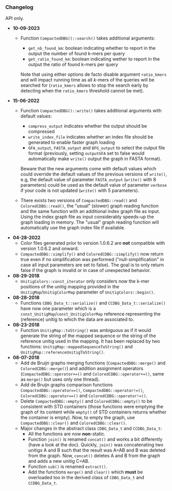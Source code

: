 ### Changelog

API only.

* **10-09-2023**
	* Function `CompactedDBG()::search()` takes additional arguments:
		* `get_nb_found_km`: boolean indicating whether to report in the output the number of found k-mers per query 
		* `get_ratio_found_km`: boolean indicating wether to report in the output the ratio of found k-mers per query
    
    	 Note that using either options de facto disable argument `ratio_kmers` and will impact running time as all *k*-mers of the queries will be searched for (`ratio_kmers` allows to stop the search early by detecting when the `ratio_kmers` threshold cannot be met).
* **15-06-2022**
	* Function `CompactedDBG()::write()` takes additional arguments with default values:
		* `compress_output` indicates whether the output should be compressed
		* `write_index_file` indicates whether an index file should be generated to enable faster graph loading
		* `GFA_output`, `FASTA_output` and `BFG_output` to select the output file format (previously, setting `outputGFA` set to false would automatically make `write()` output the graph in FASTA format).
		
		Beware that the new arguments come with default values which could override the default values of the previous versions of `write()`, e.g, the default value of parameter `FASTA_output` (`write()` with 8 parameters) could be used as the default value of parameter `verbose` if your code is not updated (`write()` with 5 parameters).
	* There exists two versions of `CompactedDBG::read()` and `ColoredCDBG::read()`, the "usual" (slower) graph reading function and the same function with an additional index graph file as input. Using the index graph file as input considerably speeds-up the graph loading in memory. The "usual" graph reading function will automatically use the graph index file if available.
* **04-28-2022**
	* Color files generated prior to version 1.0.6.2 are **not** compatible with version 1.0.6.2 and onward.
	* `CompactedDBG::simplify()` and `ColoredCDBG::simplify()` now return true even if no simplification was performed ("null-simplification" in case all input parameters are set to false). The goal is to only return false if the graph is invalid or in case of unexpected behavior. 
* **08-29-2018**
	* `UnitigColors::const_iterator` only considers now the k-mer positions of the unitig mapping provided in the `UnitigMap`/`UnitigColorMap` parameter of `UnitigColors::begin()`.
* **08-28-2018**
	* Functions `CDBG_Data_t::serialize()` and `CCDBG_Data_t::serialize()` have now one parameter which is a `const_UnitigMap`/`const_UnitigColorMap` reference representing the (reference) unitig to which the data are associated to.
* **08-23-2018**
	* Function `UnitigMap::toString()` was ambiguous as if it would generate the string of the mapped sequence or the string of the reference unitig used in the mapping. It has been replaced by two functions: `UnitigMap::mappedSequenceToString()` and `UnitigMap::referenceUnitigToString()`.
* **08-07-2018**
	* Add de Bruijn graphs merging functions (`CompactedDBG::merge()` and `ColoredCDBG::merge()`) and addition assignment operators (`CompactedDBG::operator+=()` and `ColoredCDBG::operator+=()`, same as `merge()` but uses only one thread).
	* Add de Bruijn graphs comparison functions `CompactedDBG::operator==()`, `CompactedDBG::operator!=()`, `ColoredCDBG::operator==()` and `ColoredCDBG::operator!=()`.
	* Delete `CompactedDBG::empty()` and `ColoredCDBG::empty()` to be consistent with STD containers (those functions were emptying the graph of its content while `empty()` of STD containers returns whether the container is empty). Now, to empty the graph, use `CompactedDBG::clear()` and `ColoredCDBG::clear()`.
    * Major changes in the abstract class `CDBG_Data_t` and `CCDBG_Data_t`:
    	* All the functions are now **non**-static.
    	* Function `join()` is renamed `concat()` and works a bit differently (have a look at the doc). Quickly, `join()` was concatenating two unitigs A and B such that the result was A=AB and B was deleted from the graph. Now, `concat()` deletes A and B from the graph and adds a new unitig C=AB.
    	* Function `sub()` is renamed `extract()`.
    	* Add the functions `merge()` and `clear()` which **must** be overloaded too in the derived class of `CDBG_Data_t` and `CCDBG_Data_t`.
